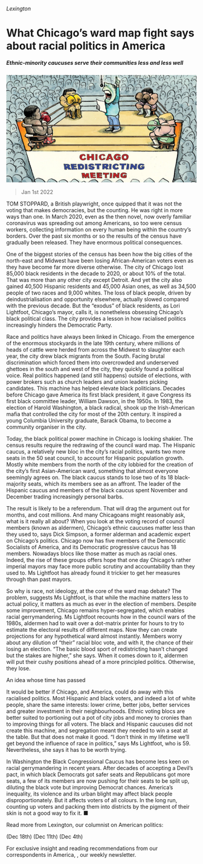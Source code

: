 ###### Lexington

# What Chicago’s ward map fight says about racial politics in America 

##### Ethnic-minority caucuses serve their communities less and less well 

![image](images/20220101_USD000_0.jpg) 

> Jan 1st 2022 

TOM STOPPARD, a British playwright, once quipped that it was not the voting that makes democracies, but the counting. He was right in more ways than one. In March 2020, even as the then novel, now overly familiar coronavirus was spreading out among Americans, so too were census workers, collecting information on every human being within the country’s borders. Over the past six months or so the results of the census have gradually been released. They have enormous political consequences.

One of the biggest stories of the census has been how the big cities of the north-east and Midwest have been losing African-American voters even as they have become far more diverse otherwise. The city of Chicago lost 85,000 black residents in the decade to 2020, or about 10% of the total. That was more than any other city except Detroit. And yet the city also gained 40,500 Hispanic residents and 45,000 Asian ones, as well as 34,500 people of two races and 9,000 whites. The loss of black people, driven by deindustrialisation and opportunity elsewhere, actually slowed compared with the previous decade. But the “exodus” of black residents, as Lori Lightfoot, Chicago’s mayor, calls it, is nonetheless obsessing Chicago’s black political class. The city provides a lesson in how racialised politics increasingly hinders the Democratic Party.


Race and politics have always been linked in Chicago. From the emergence of the enormous stockyards in the late 19th century, where millions of heads of cattle were herded from across the Midwest to slaughter each year, the city drew black migrants from the South. Facing brutal discrimination which forced them into overcrowded and underserved ghettoes in the south and west of the city, they quickly found a political voice. Real politics happened (and still happens) outside of elections, with power brokers such as church leaders and union leaders picking candidates. This machine has helped elevate black politicians. Decades before Chicago gave America its first black president, it gave Congress its first black committee leader, William Dawson, in the 1950s. In 1983, the election of Harold Washington, a black radical, shook up the Irish-American mafia that controlled the city for most of the 20th century. It inspired a young Columbia University graduate, Barack Obama, to become a community organiser in the city.

Today, the black political power machine in Chicago is looking shakier. The census results require the redrawing of the council ward map. The Hispanic caucus, a relatively new bloc in the city’s racial politics, wants two more seats in the 50 seat council, to account for Hispanic population growth. Mostly white members from the north of the city lobbied for the creation of the city’s first Asian-American ward, something that almost everyone seemingly agrees on. The black caucus stands to lose two of its 18 black-majority seats, which its members see as an affront. The leader of the Hispanic caucus and members of the black caucus spent November and December trading increasingly personal barbs.

The result is likely to be a referendum. That will drag the argument out for months, and cost millions. And many Chicagoans might reasonably ask, what is it really all about? When you look at the voting record of council members (known as aldermen), Chicago’s ethnic caucuses matter less than they used to, says Dick Simpson, a former alderman and academic expert on Chicago’s politics. Chicago now has five members of the Democratic Socialists of America, and its Democratic progressive caucus has 18 members. Nowadays blocs like those matter as much as racial ones. Indeed, the rise of these groups offers hope that one day Chicago’s rather imperial mayors may face more public scrutiny and accountability than they used to. Ms Lightfoot has already found it trickier to get her measures through than past mayors.

So why is race, not ideology, at the core of the ward map debate? The problem, suggests Ms Lightfoot, is that while the machine matters less to actual policy, it matters as much as ever in the election of members. Despite some improvement, Chicago remains hyper-segregated, which enables racial gerrymandering. Ms Lightfoot recounts how in the council wars of the 1980s, aldermen had to wait over a dot-matrix printer for hours to try to estimate the electoral results of different maps. Now they can create projections for any hypothetical ward almost instantly. Members worry about any dilution of “their” racial bloc vote, and with it, the chance of their losing an election. “The basic blood sport of redistricting hasn’t changed but the stakes are higher,” she says. When it comes down to it, aldermen will put their cushy positions ahead of a more principled politics. Otherwise, they lose.

An idea whose time has passed

It would be better if Chicago, and America, could do away with this racialised politics. Most Hispanic and black voters, and indeed a lot of white people, share the same interests: lower crime, better jobs, better services and greater investment in their neighbourhoods. Ethnic voting blocs are better suited to portioning out a pot of city jobs and money to cronies than to improving things for all voters. The black and Hispanic caucuses did not create this machine, and segregation meant they needed to win a seat at the table. But that does not make it good. “I don’t think in my lifetime we’ll get beyond the influence of race in politics,” says Ms Lightfoot, who is 59. Nevertheless, she says it has to be worth trying.

In Washington the Black Congressional Caucus has become less keen on racial gerrymandering in recent years. After decades of accepting a Devil’s pact, in which black Democrats got safer seats and Republicans got more seats, a few of its members are now pushing for their seats to be split up, diluting the black vote but improving Democrat chances. America’s inequality, its violence and its urban blight may affect black people disproportionately. But it affects voters of all colours. In the long run, counting up voters and packing them into districts by the pigment of their skin is not a good way to fix it. ■

Read more from Lexington, our columnist on American politics:

 (Dec 18th) (Dec 11th) (Dec 4th)

For exclusive insight and reading recommendations from our correspondents in America, , our weekly newsletter.

